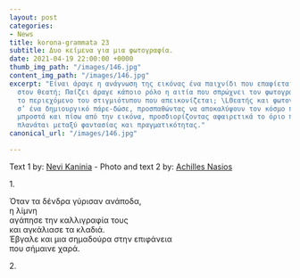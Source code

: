 ```yaml
---
layout: post
categories:
- News
title: korona-grammata 23
subtitle: Δυο κείμενα για μια φωτογραφία.
date: 2021-04-19 22:00:00 +0000
thumb_img_path: "/images/146.jpg"
content_img_path: "/images/146.jpg"
excerpt: "Είναι άραγε η ανάγνωση της εικόνας ένα παιχνίδι που επαφίεται αποκλειστικά
  στον θεατή; Παίζει άραγε κάποιο ρόλο η αιτία που σπρώχνει τον φωτογράφο να επιλέξει
  το περιεχόμενο του στιγμιότυπου που απεικονίζεται; \LΘεατής και φωτογράφος συνευρίσκονται
  σ’ ένα δημιουργικό πάρε-δώσε, προσπαθώντας να αποκαλύψουν τον κόσμο που υπάρχει
  μπροστά και πίσω από την εικόνα, προσδιορίζοντας αφαιρετικά το όριο που μπορεί να
  πλανάται μεταξύ φαντασίας και πραγματικότητας."
canonical_url: "/images/146.jpg"

---
```

Text 1 by: <a href="https://www.facebook.com/nevi.kaninia" target="blank">Nevi Kaninia</a> - Photo and text 2 by: <a href="https://anikon.org/" target="blank">Achilles Nasios</a>

1\.

Όταν τα δένδρα γύρισαν ανάποδα,  
η λίμνη  
αγάπησε την καλλιγραφία τους  
και αγκάλιασε τα κλαδιά.  
Έβγαλε και μια σημαδούρα στην επιφάνεια  
που σήμαινε χαρά.

2\.